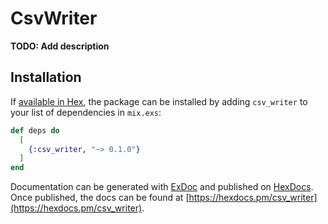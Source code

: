 # CsvWriter

**TODO: Add description**

## Installation

If [available in Hex](https://hex.pm/docs/publish), the package can be installed
by adding `csv_writer` to your list of dependencies in `mix.exs`:

```elixir
def deps do
  [
    {:csv_writer, "~> 0.1.0"}
  ]
end
```

Documentation can be generated with [ExDoc](https://github.com/elixir-lang/ex_doc)
and published on [HexDocs](https://hexdocs.pm). Once published, the docs can
be found at [https://hexdocs.pm/csv_writer](https://hexdocs.pm/csv_writer).

